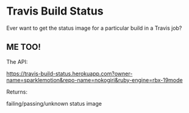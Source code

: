 # Travis Build Status

Ever want to get the status image for a particular build in a Travis job?

## ME TOO!

The API:

  https://travis-build-status.herokuapp.com?owner-name=sparklemotion&repo-name=nokogiri&ruby-engine=rbx-19mode

Returns:

  failing/passing/unknown status image
